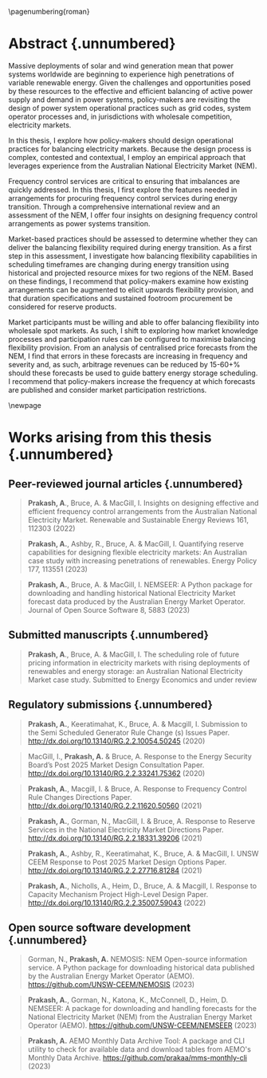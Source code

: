 \pagenumbering{roman}
# Abstract {.unnumbered}

Massive deployments of solar and wind generation mean that power systems worldwide are beginning to experience high penetrations of variable renewable energy. Given the challenges and opportunities posed by these resources to the effective and efficient balancing of active power supply and demand in power systems, policy-makers are revisiting the design of power system operational practices such as grid codes, system operator processes and, in jurisdictions with wholesale competition, electricity markets.

In this thesis, I explore how policy-makers should design operational practices for balancing electricity markets. Because the design process is complex, contested and contextual, I employ an empirical approach that leverages experience from the Australian National Electricity Market (NEM). 

Frequency control services are critical to ensuring that imbalances are quickly addressed. In this thesis, I first explore the features needed in arrangements for procuring frequency control services during energy transition. Through a comprehensive international review and an assessment of the NEM, I offer four insights on designing frequency control arrangements as power systems transition. 

Market-based practices should be assessed to determine whether they can deliver the balancing flexibility required during energy transition. As a first step in this assessment, I investigate how balancing flexibility capabilities in scheduling timeframes are changing during energy transition using historical and projected resource mixes for two regions of the NEM. Based on these findings, I recommend that policy-makers examine how existing arrangements can be augmented to elicit upwards flexibility provision, and that duration specifications and sustained footroom procurement be considered for reserve products.

Market participants must be willing and able to offer balancing flexibility into wholesale spot markets. As such, I shift to exploring how market knowledge processes and participation rules can be configured to maximise balancing flexibility provision. From an analysis of centralised price forecasts from the NEM, I find that errors in these forecasts are increasing in frequency and severity and, as such, arbitrage revenues can be reduced by 15-60+% should these forecasts be used to guide battery energy storage scheduling. I recommend that policy-makers increase the frequency at which forecasts are published and consider market participation restrictions. 

\newpage

# Works arising from this thesis {.unnumbered}

## Peer-reviewed journal articles {.unnumbered}

> **Prakash, A**., Bruce, A. & MacGill, I. Insights on designing effective and efficient frequency control arrangements from the Australian National Electricity Market. Renewable and Sustainable Energy Reviews 161, 112303 (2022)

 > **Prakash, A.**, Ashby, R., Bruce, A. & MacGill, I. Quantifying reserve capabilities for designing flexible electricity markets: An Australian case study with increasing penetrations of renewables. Energy Policy 177, 113551 (2023)
 
 > **Prakash, A.**, Bruce, A. & MacGill, I. NEMSEER: A Python package for downloading and handling historical National Electricity Market forecast data produced by the Australian Energy Market Operator. Journal of Open Source Software 8, 5883 (2023)

## Submitted manuscripts {.unnumbered}

> **Prakash, A**., Bruce, A. & MacGill, I. The scheduling role of future pricing information in electricity markets with rising deployments of renewables and energy storage: an Australian National Electricity Market case study. Submitted to Energy Economics and under review

## Regulatory submissions {.unnumbered}

> **Prakash, A.**, Keeratimahat, K., Bruce, A. & Macgill, I. Submission to the Semi Scheduled Generator Rule Change (s) Issues Paper. http://dx.doi.org/10.13140/RG.2.2.10054.50245 (2020)

> MacGill, I., **Prakash, A.** & Bruce, A. Response to the Energy Security Board’s Post 2025 Market Design Consultation Paper. http://dx.doi.org/10.13140/RG.2.2.33241.75362 (2020)

> **Prakash, A.**, Macgill, I. & Bruce, A. Response to Frequency Control Rule Changes Directions Paper. http://dx.doi.org/10.13140/RG.2.2.11620.50560 (2021)

> **Prakash, A.**, Gorman, N., MacGill, I. & Bruce, A. Response to Reserve Services in the National Electricity Market Directions Paper. http://dx.doi.org/10.13140/RG.2.2.18331.39206 (2021)

> **Prakash, A.**, Ashby, R., Keeratimahat, K., Bruce, A. & MacGill, I. UNSW CEEM Response to Post 2025 Market Design Options Paper. http://dx.doi.org/10.13140/RG.2.2.27716.81284 (2021)

> **Prakash, A.**, Nicholls, A., Heim, D., Bruce, A. & Macgill, I. Response to Capacity Mechanism Project High-Level Design Paper. http://dx.doi.org/10.13140/RG.2.2.35007.59043 (2022)

## Open source software development {.unnumbered}

> Gorman, N., **Prakash, A.** NEMOSIS: NEM Open-source information service. A Python package for downloading historical data published by the Australian Energy Market Operator (AEMO). https://github.com/UNSW-CEEM/NEMOSIS (2023)

> **Prakash, A.**, Gorman, N., Katona, K., McConnell, D., Heim, D. NEMSEER: A package for downloading and handling forecasts for the National Electricity Market (NEM) from the Australian Energy Market Operator (AEMO). https://github.com/UNSW-CEEM/NEMSEER (2023)

>**Prakash, A.** AEMO Monthly Data Archive Tool: A package and CLI utility to check for available data and download tables from AEMO's Monthly Data Archive. https://github.com/prakaa/mms-monthly-cli (2023)
